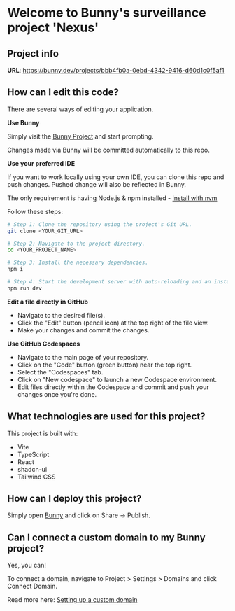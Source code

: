 # Welcome to Bunny's surveillance project 'Nexus'

## Project info

**URL**: https://bunny.dev/projects/bbb4fb0a-0ebd-4342-9416-d60d1c0f5af1

## How can I edit this code?

There are several ways of editing your application.

**Use Bunny**

Simply visit the [Bunny Project](https://bunny.dev/projects/bbb4fb0a-0ebd-4342-9416-d60d1c0f5af1) and start prompting.

Changes made via Bunny will be committed automatically to this repo.

**Use your preferred IDE**

If you want to work locally using your own IDE, you can clone this repo and push changes. Pushed change will also be reflected in Bunny.

The only requirement is having Node.js & npm installed - [install with nvm](https://github.com/nvm-sh/nvm#installing-and-updating)

Follow these steps:

```sh
# Step 1: Clone the repository using the project's Git URL.
git clone <YOUR_GIT_URL>

# Step 2: Navigate to the project directory.
cd <YOUR_PROJECT_NAME>

# Step 3: Install the necessary dependencies.
npm i

# Step 4: Start the development server with auto-reloading and an instant preview.
npm run dev
```

**Edit a file directly in GitHub**

- Navigate to the desired file(s).
- Click the "Edit" button (pencil icon) at the top right of the file view.
- Make your changes and commit the changes.

**Use GitHub Codespaces**

- Navigate to the main page of your repository.
- Click on the "Code" button (green button) near the top right.
- Select the "Codespaces" tab.
- Click on "New codespace" to launch a new Codespace environment.
- Edit files directly within the Codespace and commit and push your changes once you're done.

## What technologies are used for this project?

This project is built with:

- Vite
- TypeScript
- React
- shadcn-ui
- Tailwind CSS

## How can I deploy this project?

Simply open [Bunny](https://bunny.dev/projects/bbb4fb0a-0ebd-4342-9416-d60d1c0f5af1) and click on Share -> Publish.

## Can I connect a custom domain to my Bunny project?

Yes, you can!

To connect a domain, navigate to Project > Settings > Domains and click Connect Domain.

Read more here: [Setting up a custom domain](https://docs.bunny.dev/tips-tricks/custom-domain#step-by-step-guide)
